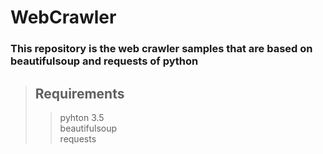 # WebCrawler
### This repository is the web crawler samples that are based on beautifulsoup and requests of python

>## Requirements
>>  pyhton 3.5 <br>
>>  beautifulsoup <br>
>>  requests <br>

